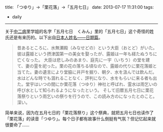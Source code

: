 title: 「つゆり」→「栗花落」→「五月七日」
date: 2013-07-17 11:31:00
tags:
- daily
---
关于[中二病](http://zh.wikipedia.org/zh-cn/%E4%B8%AD%E4%BA%8C%E7%97%85%E4%B9%9F%E6%83%B3%E8%AB%87%E6%88%80%E6%84%9B%EF%BC%81)里学姐的名字「五月七日　くみん」里的「五月七日」这个奇怪的姓氏还是有来历的。以下出自[日本人姓名——日期篇](http://www.akatsukinishisu.net/kanji/hizuke.html)。

> 昔あるところに、水無瀬殿（みなせどの）という大臣（おとど）がいた。彼は露姫という摂津国第一の美女を娶ったが、露姫は一年も経たぬうちに亡くなった。
> 大臣は悲しみのあまり、庭先に一宇（いちう）の堂を建て、妻の霊を祀った。栗の花の落ちる頃なので、露姫の代りに栗花落姫と当てた。妻の遺言により堂脇に井戸を掘り、朝夕、水を汲んでは飲んだ。
> 水はどんな時でも涸れることなく、評判になり、水をもらいに来る者も出た。堂宇はいつの間にか栗花落（つゆり）神社と呼ばれ、霊水は雨乞いの呼び水として知られるようになったという。
> そして旧暦五月七日に栗花落祭りという雨乞いの祭りを行うので、この読み方のになったとのこと。深い。

简单来说，因为在五月七日的「栗花落祭り」这个祭典，就把五月七日也读作了「栗花落」的读音「つゆり」。每个日子都有故事什么倒挺有气氛？但记忆起来就很要命了……